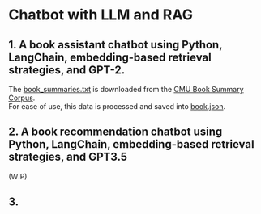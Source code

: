 # Chatbot with LLM and RAG  

## 1. A book assistant chatbot using Python, LangChain, embedding-based retrieval strategies, and GPT-2.
The [book_summaries.txt](https://github.com/kavyapan/RAG_Chatbot_LLM/blob/main/book_summaries.txt) is downloaded from the [CMU Book Summary Corpus](https://www.kaggle.com/datasets/ymaricar/cmu-book-summary-dataset).  
For ease of use, this data is processed and saved into [book.json](https://github.com/kavyapan/RAG_Chatbot_LLM/blob/main/book.json). 

## 2. A book recommendation chatbot using Python, LangChain, embedding-based retrieval strategies, and GPT3.5
(WIP)

## 3. 

